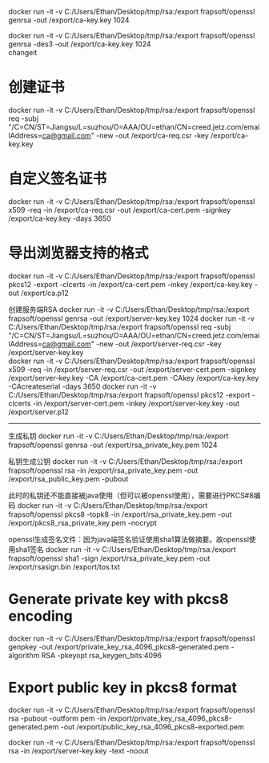 docker run -it -v C:/Users/Ethan/Desktop/tmp/rsa:/export frapsoft/openssl genrsa -out /export/ca-key.key 1024 

docker run -it -v C:/Users/Ethan/Desktop/tmp/rsa:/export frapsoft/openssl genrsa -des3 -out /export/ca-key.key 1024  
changeit

# 创建证书
docker run -it -v C:/Users/Ethan/Desktop/tmp/rsa:/export frapsoft/openssl req -subj "/C=CN/ST=Jiangsu/L=suzhou/O=AAA/OU=ethan/CN=creed.jetz.com/emailAddress=ca@gmail.com" -new -out /export/ca-req.csr -key /export/ca-key.key

# 自定义签名证书
docker run -it -v C:/Users/Ethan/Desktop/tmp/rsa:/export frapsoft/openssl x509 -req -in /export/ca-req.csr -out /export/ca-cert.pem -signkey /export/ca-key.key -days 3650

# 导出浏览器支持的格式
docker run -it -v C:/Users/Ethan/Desktop/tmp/rsa:/export frapsoft/openssl pkcs12 -export -clcerts -in /export/ca-cert.pem -inkey /export/ca-key.key -out /export/ca.p12

创建服务端RSA
docker run -it -v C:/Users/Ethan/Desktop/tmp/rsa:/export frapsoft/openssl genrsa -out /export/server-key.key 1024
docker run -it -v C:/Users/Ethan/Desktop/tmp/rsa:/export frapsoft/openssl req -subj "/C=CN/ST=Jiangsu/L=suzhou/O=AAA/OU=ethan/CN=creed.jetz.com/emailAddress=ca@gmail.com" -new -out /export/server-req.csr -key /export/server-key.key  
docker run -it -v C:/Users/Ethan/Desktop/tmp/rsa:/export frapsoft/openssl x509 -req -in /export/server-req.csr -out /export/server-cert.pem -signkey /export/server-key.key -CA /export/ca-cert.pem -CAkey /export/ca-key.key -CAcreateserial -days 3650 
docker run -it -v C:/Users/Ethan/Desktop/tmp/rsa:/export frapsoft/openssl pkcs12 -export -clcerts -in /export/server-cert.pem -inkey /export/server-key.key -out /export/server.p12 

-----------------------------
生成私钥
docker run -it -v C:/Users/Ethan/Desktop/tmp/rsa:/export frapsoft/openssl genrsa -out /export/rsa_private_key.pem 1024

私钥生成公钥
docker run -it -v C:/Users/Ethan/Desktop/tmp/rsa:/export frapsoft/openssl rsa -in /export/rsa_private_key.pem -out /export/rsa_public_key.pem -pubout

此时的私钥还不能直接被java使用（但可以被openssl使用），需要进行PKCS#8编码
docker run -it -v C:/Users/Ethan/Desktop/tmp/rsa:/export frapsoft/openssl pkcs8 -topk8 -in /export/rsa_private_key.pem -out /export/pkcs8_rsa_private_key.pem -nocrypt

openssl生成签名文件：因为java端签名验证使用sha1算法做摘要。故openssl使用sha1签名
docker run -it -v C:/Users/Ethan/Desktop/tmp/rsa:/export frapsoft/openssl sha1 -sign /export/rsa_private_key.pem -out /export/rsasign.bin /export/tos.txt


# Generate private key with pkcs8 encoding
docker run -it -v C:/Users/Ethan/Desktop/tmp/rsa:/export frapsoft/openssl genpkey -out /export/private_key_rsa_4096_pkcs8-generated.pem -algorithm RSA -pkeyopt rsa_keygen_bits:4096
# Export public key in pkcs8 format
docker run -it -v C:/Users/Ethan/Desktop/tmp/rsa:/export frapsoft/openssl rsa -pubout -outform pem -in /export/private_key_rsa_4096_pkcs8-generated.pem -out /export/public_key_rsa_4096_pkcs8-exported.pem


docker run -it -v C:/Users/Ethan/Desktop/tmp/rsa:/export frapsoft/openssl rsa -in /export/server-key.key -text -noout